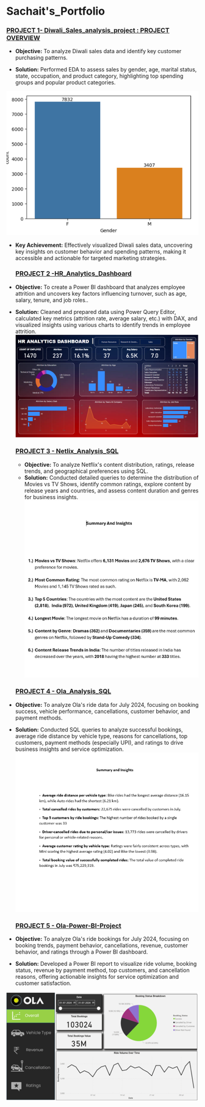 # Sachait's_Portfolio



  ### [PROJECT 1- Diwali_Sales_analysis_project : PROJECT OVERVIEW](https://github.com/Sachaitlikhi/Diwali_Sales_Analysis_Python)

- **Objective:** To analyze Diwali sales data and identify key customer purchasing patterns.

- **Solution:** Performed EDA to assess sales by gender, age, marital status, state, occupation, and product category, highlighting top spending groups and popular product categories.

![](/Images/Diwali.png)

- **Key Achievement:** Effectively visualized Diwali sales data, uncovering key insights on customer behavior and spending patterns, making it accessible and actionable for targeted marketing strategies.

  ### [PROJECT 2 -HR_Analytics_Dashboard](https://github.com/Sachaitlikhi/Powerbi_Project_HR_ANALYTICS)
- **Objective:** To create a Power BI dashboard that analyzes employee attrition and uncovers key factors influencing turnover, such as age, salary, tenure, and job roles..
- **Solution:** Cleaned and prepared data using Power Query Editor, calculated key metrics (attrition rate, average salary, etc.) with DAX, and visualized insights using various charts to 
                identify trends in employee attrition.
![](/Images/HR_Dashboard.png)


  ### [PROJECT 3 - Netlix_Analysis_SQL](https://github.com/Sachaitlikhi/Netflix_sql_project)
  - **Objective:** To analyze Netflix's content distribution, ratings, release trends, and geographical preferences using SQL.
  - **Solution:** Conducted detailed queries to determine the distribution of Movies vs TV Shows, identify common ratings, explore content by release years and countries, and assess content 
                  duration and genres for business insights.
  ![](/Images/Netflix.png)
  
  
  ### [PROJECT 4 - Ola_Analysis_SQL](https://github.com/Sachaitlikhi/Ola_sql_project)

- **Objective:** To analyze Ola's ride data for July 2024, focusing on booking success, vehicle performance, cancellations, customer behavior, and payment methods.
- **Solution:** Conducted SQL queries to analyze successful bookings, average ride distance by vehicle type, reasons for cancellations, top customers, payment methods (especially UPI), and 
                ratings to drive business insights and service optimization.
![](/Images/Ola.png)

  ### [PROJECT 5 - Ola-Power-BI-Project](https://github.com/Sachaitlikhi/Ola-Power-BI-Project)
- **Objective:** To analyze Ola's ride bookings for July 2024, focusing on booking trends, payment behavior, cancellations, revenue, customer behavior, and ratings through a Power BI 
                 dashboard.

- **Solution:** Developed a Power BI report to visualize ride volume, booking status, revenue by payment method, top customers, and cancellation reasons, offering actionable insights for 
                service optimization and customer satisfaction.

![](/Images/Ola_Dashboard.png)
  

